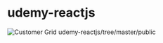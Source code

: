 # udemy-reactjs


![Customer Grid](/udemy-reactjs//tree/master/public/dashboard.png?raw=true "Customer Grid")
udemy-reactjs/tree/master/public
